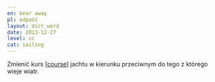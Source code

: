 ```yaml
---
en: bear away
pl: odpaść
layout: dict_word
date: 2013-12-27
level: cc
cat: sailing
---
```


Zmienić kurs [[course](/dict/course.html)] jachtu w kierunku przeciwnym do tego z którego wieje wiatr.
